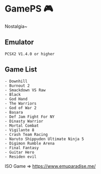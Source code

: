 # GamePS :video_game:
Nostalgia~

Emulator
--

```
PCSX2 V1.4.0 or higher
```

Game List
--

```
- Downhill
- Burnout 2
- Smackdown VS Raw
- Black
- God Hand
- The Warriors
- God of War 2
- Basara
- Def Jam Fight For NY
- Dinasty Warrior
- Mortal Combat
- Vigilante 8
- Crash Team Racing
- Naruto Shippuden Ultimate Ninja 5
- Digimon Rumble Arena
- Final Fantasy
- Guitar Hero
- Residen evil
```

ISO Game => https://www.emuparadise.me/
